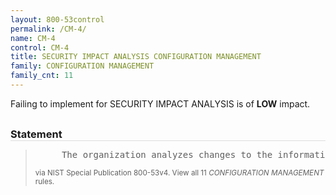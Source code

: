 ```yaml
---
layout: 800-53control
permalink: /CM-4/
name: CM-4
control: CM-4
title: SECURITY IMPACT ANALYSIS CONFIGURATION MANAGEMENT
family: CONFIGURATION MANAGEMENT
family_cnt: 11
---
```

<p class="text-info">Failing to implement for SECURITY IMPACT ANALYSIS is of <b>LOW</b> impact.</p>

<h3 style="border-bottom:1px solid #ddd;margin:30px 0 8px 0;">Statement</h3>
<blockquote>
<pre>     The organization analyzes changes to the information system to determine potential security impacts prior to change implementation. 
</pre>
<p><small>via NIST Special Publication 800-53v4. View all 11 <i>CONFIGURATION MANAGEMENT</i> rules. <a href="/cce/ssg/group/$Group_id"><span class="glyphicon glyphicon-link"></span></a> </small></p>
</blockquote>

